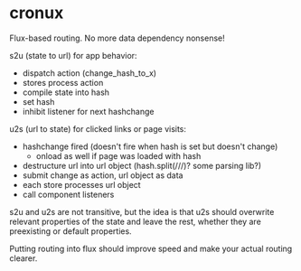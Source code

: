 # cronux

Flux-based routing. No more data dependency nonsense!

s2u (state to url) for app behavior:
- dispatch action (change_hash_to_x)
- stores process action
- compile state into hash
- set hash
- inhibit listener for next hashchange

u2s (url to state) for clicked links or page visits:
- hashchange fired (doesn't fire when hash is set but doesn't change)
	- onload as well if page was loaded with hash
- destructure url into url object (hash.split(/\//)? some parsing lib?)
- submit change as action, url object as data
- each store processes url object
- call component listeners

s2u and u2s are not transitive, but the idea is that u2s should overwrite relevant properties of the state and leave the rest, whether they are preexisting or default properties.

Putting routing into flux should improve speed and make your actual routing clearer.
